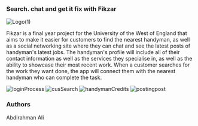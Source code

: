 ### Search. chat and get it fix with Fikzar

![Logo(1)](https://user-images.githubusercontent.com/36969764/116547673-1a7b4800-a8eb-11eb-935d-5158a3a12cd8.png)

Fikzar is a final year project for the University of the West of England that aims to make it easier for customers to find the nearest handyman, as well as a social networking site where they can chat and see the latest posts of handyman's latest jobs. The handyman's profile will include all of their contact information as well as the services they specialise in, as well as the ability to showcase their most recent work. When a customer searches for the work they want done, the app will connect them with the nearest handyman who can complete the task. 

![loginProcess](https://user-images.githubusercontent.com/36969764/116548825-ae014880-a8ec-11eb-8419-350eba5aadc6.png)
![cusSearch](https://user-images.githubusercontent.com/36969764/116548850-b3f72980-a8ec-11eb-9a3c-e87ac70a20c5.png)
![handymanCredits](https://user-images.githubusercontent.com/36969764/116548864-b8bbdd80-a8ec-11eb-8ff0-36d254559503.png)
![postingpost](https://user-images.githubusercontent.com/36969764/116548884-bd809180-a8ec-11eb-9f99-1eae7bbcd4f4.png)



### Authors
Abdirahman Ali

